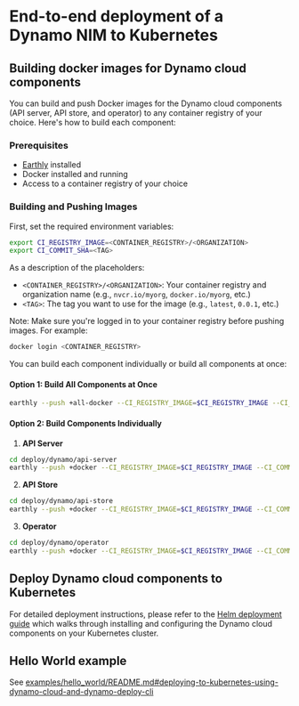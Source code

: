 <!--
SPDX-FileCopyrightText: Copyright (c) 2025 NVIDIA CORPORATION & AFFILIATES. All rights reserved.
SPDX-License-Identifier: Apache-2.0

Licensed under the Apache License, Version 2.0 (the "License");
you may not use this file except in compliance with the License.
You may obtain a copy of the License at

http://www.apache.org/licenses/LICENSE-2.0

Unless required by applicable law or agreed to in writing, software
distributed under the License is distributed on an "AS IS" BASIS,
WITHOUT WARRANTIES OR CONDITIONS OF ANY KIND, either express or implied.
See the License for the specific language governing permissions and
limitations under the License.
-->

# End-to-end deployment of a Dynamo NIM to Kubernetes

## Building docker images for Dynamo cloud components

You can build and push Docker images for the Dynamo cloud components (API server, API store, and operator) to any container registry of your choice. Here's how to build each component:

### Prerequisites
- [Earthly](https://earthly.dev/) installed
- Docker installed and running
- Access to a container registry of your choice

### Building and Pushing Images

First, set the required environment variables:
```bash
export CI_REGISTRY_IMAGE=<CONTAINER_REGISTRY>/<ORGANIZATION>
export CI_COMMIT_SHA=<TAG>
```

As a description of the placeholders:
- `<CONTAINER_REGISTRY>/<ORGANIZATION>`: Your container registry and organization name (e.g., `nvcr.io/myorg`, `docker.io/myorg`, etc.)
- `<TAG>`: The tag you want to use for the image (e.g., `latest`, `0.0.1`, etc.)

Note: Make sure you're logged in to your container registry before pushing images. For example:
```bash
docker login <CONTAINER_REGISTRY>
```

You can build each component individually or build all components at once:

#### Option 1: Build All Components at Once
```bash
earthly --push +all-docker --CI_REGISTRY_IMAGE=$CI_REGISTRY_IMAGE --CI_COMMIT_SHA=$CI_COMMIT_SHA
```

#### Option 2: Build Components Individually

1. **API Server**
```bash
cd deploy/dynamo/api-server
earthly --push +docker --CI_REGISTRY_IMAGE=$CI_REGISTRY_IMAGE --CI_COMMIT_SHA=$CI_COMMIT_SHA
```

2. **API Store**
```bash
cd deploy/dynamo/api-store
earthly --push +docker --CI_REGISTRY_IMAGE=$CI_REGISTRY_IMAGE --CI_COMMIT_SHA=$CI_COMMIT_SHA
```

3. **Operator**
```bash
cd deploy/dynamo/operator
earthly --push +docker --CI_REGISTRY_IMAGE=$CI_REGISTRY_IMAGE --CI_COMMIT_SHA=$CI_COMMIT_SHA
```

## Deploy Dynamo cloud components to Kubernetes

For detailed deployment instructions, please refer to the [Helm deployment guide](./helm/README.md) which walks through installing and configuring the Dynamo cloud components on your Kubernetes cluster.

## Hello World example
See [examples/hello_world/README.md#deploying-to-kubernetes-using-dynamo-cloud-and-dynamo-deploy-cli](../../examples/hello_world/README.md#deploying-to-kubernetes-using-dynamo-cloud-and-dynamo-deploy-cli)